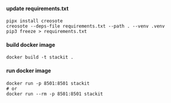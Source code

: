 #### update requirements.txt
```shell
pipx install creosote
creosote --deps-file requirements.txt --path . --venv .venv
pip3 freeze > requirements.txt
```

#### build docker image
```shell
docker build -t stackit .
```

#### run docker image

```shell
docker run -p 8501:8501 stackit
# or
docker run --rm -p 8501:8501 stackit
```
